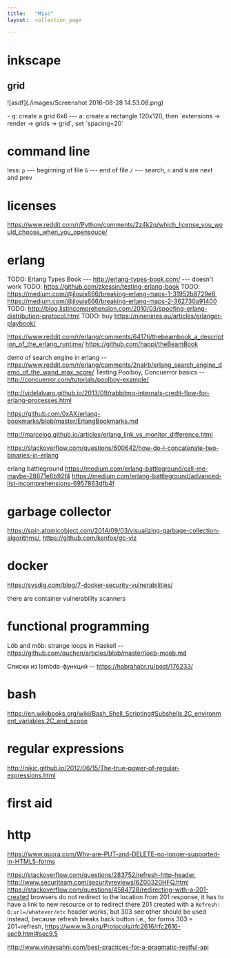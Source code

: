 ```yaml
---
title:   "Misc"
layout:  collection_page

---
```


# inkscape

## grid

![asdf](./images/Screenshot 2016-08-28 14.53.08.png)

<div class="ryctoic-questions" markdown="1">
- q: create a grid 6x6 --- a: create a rectangle 120x120, then `extensions -> render -> grids -> grid`, set `spacing=20`
</div>


# command line

less:
`p` --- beginning of file
`G` --- end of file
`/` --- search, `n` and `N` are next and prev

# licenses

<https://www.reddit.com/r/Python/comments/2z4k2q/which_license_you_would_choose_when_you_opensouce/>

# erlang

TODO: Erlang Types Book --- <http://erlang-types-book.com/> --- doesn't work
TODO: <https://github.com/zkessin/testing-erlang-book>
TODO: <https://medium.com/@jlouis666/breaking-erlang-maps-1-31952b8729e6>, <https://medium.com/@jlouis666/breaking-erlang-maps-2-362730a91400>
TODO: <http://blog.listincomprehension.com/2010/03/spoofing-erlang-distribution-protocol.html>
TODO: buy <https://ninenines.eu/articles/erlanger-playbook/>

<https://www.reddit.com/r/erlang/comments/6417tj/thebeambook_a_description_of_the_erlang_runtime/>
<https://github.com/happi/theBeamBook>

demo of search engine in erlang -- <https://www.reddit.com/r/erlang/comments/2nalrb/erlang_search_engine_demo_of_the_wand_max_score/>
Testing Poolboy, Concuerror basics -- http://concuerror.com/tutorials/poolboy-example/

<http://videlalvaro.github.io/2013/09/rabbitmq-internals-credit-flow-for-erlang-processes.html>

<https://github.com/0xAX/erlang-bookmarks/blob/master/ErlangBookmarks.md>

<http://marcelog.github.io/articles/erlang_link_vs_monitor_difference.html>

<https://stackoverflow.com/questions/600642/how-do-i-concatenate-two-binaries-in-erlang>

erlang battleground
https://medium.com/erlang-battleground/call-me-maybe-28671e6b92f4
https://medium.com/erlang-battleground/advanced-list-incomprehensions-6957863dfb4f

# garbage collector

<https://spin.atomicobject.com/2014/09/03/visualizing-garbage-collection-algorithms/>, <https://github.com/kenfox/gc-viz>


# docker

<https://sysdig.com/blog/7-docker-security-vulnerabilities/>

there are container vulnerability scanners

# functional programming


Löb and möb: strange loops in Haskell -- <https://github.com/quchen/articles/blob/master/loeb-moeb.md>

Списки из lambda-функций -- <https://habrahabr.ru/post/176233/>

# bash

<https://en.wikibooks.org/wiki/Bash_Shell_Scripting#Subshells.2C_environment_variables.2C_and_scope>





# regular expressions

<http://nikic.github.io/2012/06/15/The-true-power-of-regular-expressions.html>
# first aid

# http

<https://www.quora.com/Why-are-PUT-and-DELETE-no-longer-supported-in-HTML5-forms>

https://stackoverflow.com/questions/283752/refresh-http-header, http://www.securiteam.com/securityreviews/6Z00320HFQ.html
https://stackoverflow.com/questions/4584728/redirecting-with-a-201-created
browsers do not redirect to the location from 201 response, it has to have a link to new resource or to redirect there
201 created with a `Refresh: 0;url=/whatever/etc` header works, but 303 see other should be used instead, because refresh breaks back button
i.e., for forms 303 = 201+refresh, https://www.w3.org/Protocols/rfc2616/rfc2616-sec9.html#sec9.5


http://www.vinaysahni.com/best-practices-for-a-pragmatic-restful-api
